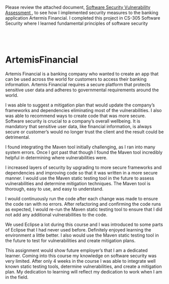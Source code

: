 
Please review the attached document, [Software Security Vulnerability Assessment ](https://github.com/JessicaDuft/ArtemisFinancial/blob/main/Software_security_Artemis_Financial.docx)  , to see how I implemented security measures to the banking application Artermis Financial. I completed this project in CS-305 Software Security where I learned fundamental principles of software security 
<br/>
<br/>
<br/>
<br/>


# ArtemisFinancial

Artemis Financial is a banking company who wanted to create an app that can be used across the world for customers to access their banking information. Artemis Financial requires a secure platform that protects sensitive user data and adheres to governmental requirements around the world. 



I was able to suggest a mitigation plan that would update the company’s frameworks and dependencies eliminating most of the vulnerabilities. I also was able to recommend ways to create code that was more secure. Software security is crucial to a company’s overall wellbeing. It is mandatory that sensitive user data, like financial information, is always secure or customer’s would no longer trust the client and the result could be detrimental. 



I found integrating the Maven tool initially challenging, as I ran into many system errors. Once I got past that though I found the Maven tool incredibly helpful in determining where vulnerabilities were. 



I increased layers of security by upgrading to more secure frameworks and dependencies and improving code so that it was written in a more secure manner. I would use the Maven static testing tool in the future to assess vulnerabilities and determine mitigation techniques. The Maven tool is thorough, easy to use, and easy to understand. 


I would continuously run the code after each change was made to ensure the code ran with no errors. After refactoring and confirming the code runs as expected, I would re-run the Maven static testing tool to ensure that I did not add any additional vulnerabilities to the code. 



We used Eclipse a lot during this course and I was introduced to some parts of Eclipse that I had never used before. Definitely enjoyed learning the environment a little better. I also would use the Maven static testing tool in the future to test for vulnerabilities and create mitigation plans. 



This assignment would show future employer’s that I am a dedicated learner. Coming into this course my knowledge on software security was very limited. After only 4 weeks in the course I was able to integrate well known static testing tools, determine vulnerabilities, and create a mitigation plan. My dedication to learning will reflect my dedication to work when I am in the field. 

